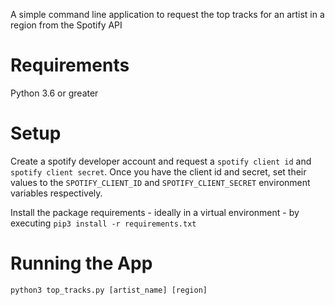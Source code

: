 A simple command line application to request the top tracks for an artist in a region from the Spotify API

# Requirements
Python 3.6 or greater

# Setup
Create a spotify developer account and request a `spotify client id` and `spotify client secret`. Once you have the client id and secret,
set their values to the `SPOTIFY_CLIENT_ID` and `SPOTIFY_CLIENT_SECRET` environment variables respectively.

Install the package requirements - ideally in a virtual environment - by executing `pip3 install -r requirements.txt`

# Running the App
`python3 top_tracks.py [artist_name] [region]`


